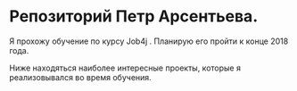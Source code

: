 ﻿# Репозиторий Петр Арсентьева.

Я прохожу обучение по курсу Job4j . Планирую его пройти к конце 2018 года.

Ниже находяться наиболее интересные проекты, которые я реализовывался во время обучения.